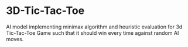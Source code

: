 # 3D-Tic-Tac-Toe
AI model implementing minimax algorithm and heuristic evaluation  for 3d Tic-Tac-Toe Game such that it should win every time against random AI moves.
